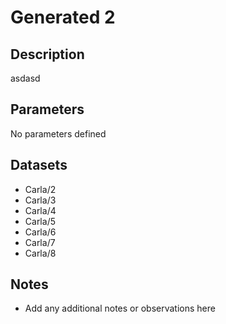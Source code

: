 # Generated 2

## Description
asdasd

## Parameters
No parameters defined

## Datasets
- Carla/2
- Carla/3
- Carla/4
- Carla/5
- Carla/6
- Carla/7
- Carla/8

## Notes
- Add any additional notes or observations here
